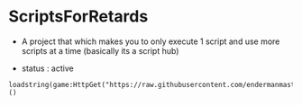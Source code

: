 # ScriptsForRetards
- A project that which makes you to only execute 1 script and use more scripts at a time (basically its a script hub)


- status : active
```
loadstring(game:HttpGet("https://raw.githubusercontent.com/endermanmasterkarakus/ScriptForRetards/main/SFR"))()
```

